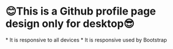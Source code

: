 <h1>😊This is a Github profile page design only for desktop😎</h1>
* It is responsive to all devices
* It is responsive used by Bootstrap
